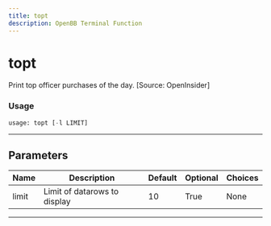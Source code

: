 ```yaml
---
title: topt
description: OpenBB Terminal Function
---
```


# topt

Print top officer purchases of the day. [Source: OpenInsider]
### Usage 
```python
usage: topt [-l LIMIT]
```
---
## Parameters
| Name | Description | Default | Optional | Choices |
| ---- | ----------- | ------- | -------- | ------- |
| limit | Limit of datarows to display | 10 | True | None |
---
